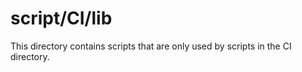 # script/CI/lib

This directory contains scripts that are only used by scripts in the CI directory. 